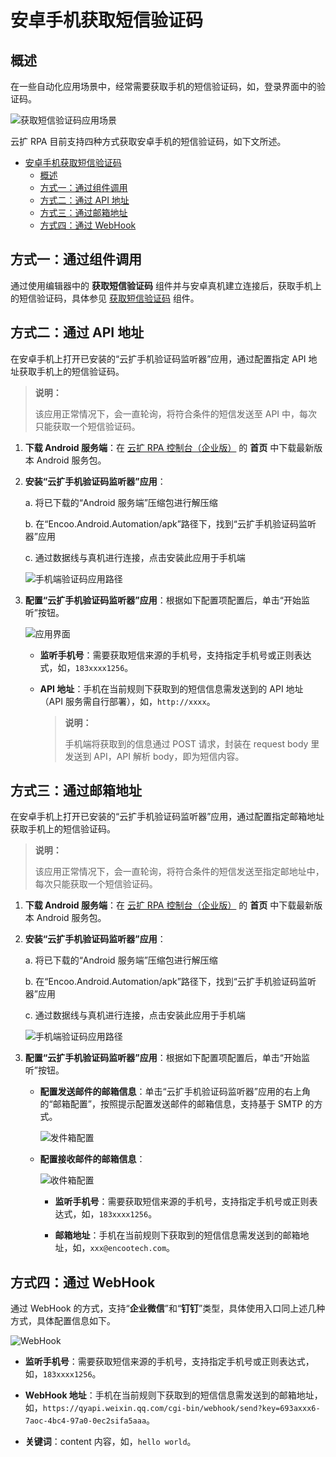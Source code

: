 # 安卓手机获取短信验证码

## 概述

在一些自动化应用场景中，经常需要获取手机的短信验证码，如，登录界面中的验证码。

![获取短信验证码应用场景](https://docimages.blob.core.chinacloudapi.cn/images/BestPractices/smscode20210818.png)

云扩 RPA 目前支持四种方式获取安卓手机的短信验证码，如下文所述。

- [安卓手机获取短信验证码](#安卓手机获取短信验证码)
  - [概述](#概述)
  - [方式一：通过组件调用](#方式一通过组件调用)
  - [方式二：通过 API 地址](#方式二通过-api-地址)
  - [方式三：通过邮箱地址](#方式三通过邮箱地址)
  - [方式四：通过 WebHook](#方式四通过-webhook)

## 方式一：通过组件调用

通过使用编辑器中的 **获取短信验证码** 组件并与安卓真机建立连接后，获取手机上的短信验证码，具体参见 [获取短信验证码](./../Activities/PhoneAutomation/MobileGetSmsCode.md) 组件。

## 方式二：通过 API 地址

在安卓手机上打开已安装的“云扩手机验证码监听器”应用，通过配置指定 API 地址获取手机上的短信验证码。

> **说明：**
>
> 该应用正常情况下，会一直轮询，将符合条件的短信发送至 API 中，每次只能获取一个短信验证码。

1. **下载 Android 服务端**：在 [云扩 RPA 控制台（企业版）](https://console.encoo.com/) 的 **首页** 中下载最新版本 Android 服务包。

2. **安装“云扩手机验证码监听器”应用**：
  
    a. 将已下载的“Android 服务端”压缩包进行解压缩

    b. 在“Encoo.Android.Automation/apk”路径下，找到“云扩手机验证码监听器”应用

    c. 通过数据线与真机进行连接，点击安装此应用于手机端

    ![手机端验证码应用路径](https://docimages.blob.core.chinacloudapi.cn/images/BestPractices/apkpath20210831.png)

3. **配置“云扩手机验证码监听器”应用**：根据如下配置项配置后，单击“开始监听”按钮。

    ![应用界面](https://docimages.blob.core.chinacloudapi.cn/images/BestPractices/apipath20210831.jpg)

    - **监听手机号**：需要获取短信来源的手机号，支持指定手机号或正则表达式，如，`183xxxx1256`。
    - **API 地址**：手机在当前规则下获取到的短信信息需发送到的 API 地址（API 服务需自行部署），如，`http://xxxx`。

        > **说明：**
        >
        > 手机端将获取到的信息通过 POST 请求，封装在 request body 里发送到 API，API 解析 body，即为短信内容。

## 方式三：通过邮箱地址

在安卓手机上打开已安装的“云扩手机验证码监听器”应用，通过配置指定邮箱地址获取手机上的短信验证码。

> **说明：**
>
> 该应用正常情况下，会一直轮询，将符合条件的短信发送至指定邮地址中，每次只能获取一个短信验证码。

1. **下载 Android 服务端**：在 [云扩 RPA 控制台（企业版）](https://console.encoo.com/) 的 **首页** 中下载最新版本 Android 服务包。

2. **安装“云扩手机验证码监听器”应用**：
  
    a. 将已下载的“Android 服务端”压缩包进行解压缩

    b. 在“Encoo.Android.Automation/apk”路径下，找到“云扩手机验证码监听器”应用

    c. 通过数据线与真机进行连接，点击安装此应用于手机端

    ![手机端验证码应用路径](https://docimages.blob.core.chinacloudapi.cn/images/BestPractices/apkpath20210831.png)

3. **配置“云扩手机验证码监听器”应用**：根据如下配置项配置后，单击“开始监听”按钮。

    - **配置发送邮件的邮箱信息**：单击“云扩手机验证码监听器”应用的右上角的“邮箱配置”，按照提示配置发送邮件的邮箱信息，支持基于 SMTP 的方式。

        ![发件箱配置](https://docimages.blob.core.chinacloudapi.cn/images/BestPractices/sendmail20210831.jpg)
  
    - **配置接收邮件的邮箱信息**：

        ![收件箱配置](https://docimages.blob.core.chinacloudapi.cn/images/BestPractices/receivemail20210831.jpg)

        - **监听手机号**：需要获取短信来源的手机号，支持指定手机号或正则表达式，如，`183xxxx1256`。

        - **邮箱地址**：手机在当前规则下获取到的短信信息需发送到的邮箱地址，如，`xxx@encootech.com`。

## 方式四：通过 WebHook

通过 WebHook 的方式，支持“**企业微信**”和“**钉钉**”类型，具体使用入口同上述几种方式，具体配置信息如下。

![WebHook](https://docimages.blob.core.chinacloudapi.cn/images/BestPractices/wechatwebhook20211214.png)

- **监听手机号**：需要获取短信来源的手机号，支持指定手机号或正则表达式，如，`183xxxx1256`。

- **WebHook 地址**：手机在当前规则下获取到的短信信息需发送到的邮箱地址，如，`https://qyapi.weixin.qq.com/cgi-bin/webhook/send?key=693axxx6-7aoc-4bc4-97a0-0ec2sifa5aaa`。
- **关键词**：content 内容，如，`hello world`。
